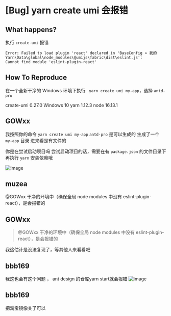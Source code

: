 # [Bug] yarn create umi 会报错

## What happens?

执行 `create-umi` 报错

```
Error: Failed to load plugin 'react' declared in 'BaseConfig » 我的Yarn\Data\global\node_modules\@umijs\fabric\dist\eslint.js':
Cannot find module 'eslint-plugin-react'
```

## How To Reproduce

在一个全新干净的 Windows 环境下执行 ` yarn create umi my-app`，选择 `antd-pro`

create-umi 0.27.0
Windows 10
yarn 1.12.3
node 16.13.1

## GOWxx

我按照你的命令 `yarn create umi my-app` `antd-pro` 是可以生成的
生成了一个 `my-app` 目录 进来看是有文件的

你是在尝试启动项目吗
尝试启动项目的话，需要在有 `package.json` 的文件目录下
再执行 `yarn` 安装依赖哦

![image](https://user-images.githubusercontent.com/12870715/147040160-279b66e3-914e-4dd4-982f-6e590514986b.png)

## muzea

@GOWxx 干净的环境中（确保全局 node modules 中没有 eslint-plugin-react），是会报错的

## GOWxx

> @GOWxx 干净的环境中（确保全局 node modules 中没有 eslint-plugin-react），是会报错的

我这估计是没法复现了，等其他人来看看吧

## bbb169

我这也会有这个问题 ， ant design 的仓库yarn start就会报错
![image](https://github.com/umijs/umi/assets/102608263/9336747d-3bea-47a4-b639-83e27508b150)

## bbb169

把淘宝镜像关了可以
